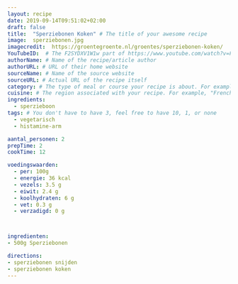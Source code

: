 ```yaml
---
layout: recipe
date: 2019-09-14T09:51:02+02:00
draft: false
title:  "Sperziebonen Koken" # The title of your awesome recipe
image:  sperziebonen.jpg
imagecredit:  https://groentegroente.nl/groentes/sperziebonen-koken/
YouTubeID:  # The F2SYDXV1W1w part of https://www.youtube.com/watch?v=F2SYDXV1W1w
authorName: # Name of the recipe/article author
authorURL: # URL of their home website
sourceName: # Name of the source website
sourceURL: # Actual URL of the recipe itself
category: # The type of meal or course your recipe is about. For example: "dinner", "entree", or "dessert".
cuisine: # The region associated with your recipe. For example, "French", Mediterranean", or "American".
ingredients:
  - sperzieboon
tags: # You don't have to have 3, feel free to have 10, 1, or none
  - vegetarisch
  - histamine-arm

aantal_personen: 2
prepTime: 2
cookTime: 12

voedingswaarden:
  - per: 100g
  - energie: 36 kcal
  - vezels: 3.5 g
  - eiwit: 2.4 g
  - koolhydraten: 6 g
  - vet: 0.3 g
  - verzadigd: 0 g



ingredienten:
- 500g Sperziebonen

directions:
- sperziebonen snijden
- sperziebonen koken
---
```

